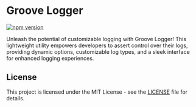 # Groove Logger

[![npm version](https://badge.fury.io/js/groove-logger.svg)](https://badge.fury.io/js/groove-logger)

Unleash the potential of customizable logging with Groove Logger! This lightweight utility empowers developers to assert control over their logs, providing dynamic options, customizable log types, and a sleek interface for enhanced logging experiences.

## License

This project is licensed under the MIT License - see the [LICENSE](LICENSE) file for details.
